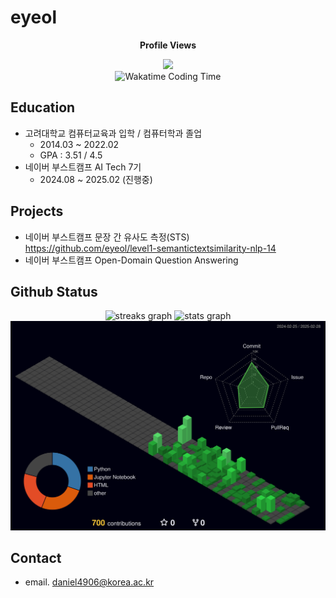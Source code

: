 # eyeol

<div align="center">

**Profile Views**

<img src="https://profile-counter.glitch.me/eyeol/count.svg" width="240px" />

</div>

<div align="center">

<picture>
    <source media="(prefers-color-scheme: dark)"  srcset="https://github-readme-stats.vercel.app/api/wakatime?username=eyeol&layout=compact&theme=blue_navy&hide_border=true" />
    <source media="(prefers-color-scheme: light)" srcset="https://github-readme-stats.vercel.app/api/wakatime?username=eyeol&layout=compact&hide_border=true" />
    <img src="https://github-readme-stats.vercel.app/api/wakatime?username=eyeol&layout=compact&hide_border=true" alt="Wakatime Coding Time" />
</picture>

</div>

## Education

- 고려대학교 컴퓨터교육과 입학 / 컴퓨터학과 졸업
  - 2014.03 ~ 2022.02
  - GPA : 3.51 / 4.5
- 네이버 부스트캠프 AI Tech 7기
  - 2024.08 ~ 2025.02 (진행중)

## Projects

- 네이버 부스트캠프 문장 간 유사도 측정(STS) </br>
  https://github.com/eyeol/level1-semantictextsimilarity-nlp-14
- 네이버 부스트캠프 Open-Domain Question Answering

## Github Status

<div align="center">
    <picture>
        <source media="(prefers-color-scheme: dark)"  srcset="https://streak-stats.demolab.com?user=eyeol&theme=tokyonight&hide_border=true" />
        <source media="(prefers-color-scheme: light)" srcset="https://streak-stats.demolab.com?user=eyeol&hide_border=true" />
        <img src="https://streak-stats.demolab.com?user=eyeol" width="49%" alt="streaks graph" />
    </picture>
    <picture>
        <source media="(prefers-color-scheme: dark)"  srcset="https://github-readme-stats.vercel.app/api?username=eyeol&show_icons=true&count_private=true&theme=tokyonight&hide_border=true" />
        <source media="(prefers-color-scheme: light)" srcset="https://github-readme-stats.vercel.app/api?username=eyeol&show_icons=true&count_private=true&hide_border=true" />
        <img src="https://github-readme-stats.vercel.app/api?username=eyeol&show_icons=true&count_private=true&hide_border=true" width="49%" alt="stats graph" />
    </picture>

<picture>
    <source media="(prefers-color-scheme: dark)"  srcset="https://raw.githubusercontent.com/eyeol/eyeol/output-3d-contrib/profile-night-green.svg" />
    <source media="(prefers-color-scheme: light)" srcset="https://raw.githubusercontent.com/eyeol/eyeol/output-3d-contrib/profile-green-animate.svg" />
    <img alt="github profile contributions chart"    src="https://raw.githubusercontent.com/eyeol/eyeol/output-3d-contrib/profile-night-green.svg" />
</picture>
</div>


## Contact

- email. daniel4906@korea.ac.kr

